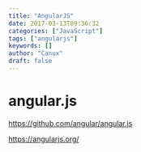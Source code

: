 ```yaml
---
title: "AngularJS"
date: 2017-03-13T09:36:32
categories: ["JavaScript"]
tags: ["angularjs"]
keywords: []
author: "Canux"
draft: false
---
```


# angular.js

<https://github.com/angular/angular.js>

<https://angularjs.org/>
